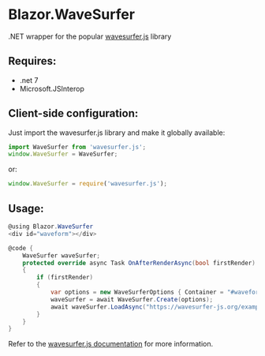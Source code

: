 # Blazor.WaveSurfer
.NET wrapper for the popular [wavesurfer.js](https://wavesurfer-js.org/docs/) library

## Requires:
- .net 7
- Microsoft.JSInterop

## Client-side configuration:
Just import the wavesurfer.js library and make it globally available:
```js
import WaveSurfer from 'wavesurfer.js';
window.WaveSurfer = WaveSurfer;
```

or:

```js
window.WaveSurfer = require('wavesurfer.js');
```

## Usage:
```csharp
@using Blazor.WaveSurfer
<div id="waveform"></div>

@code {
    WaveSurfer waveSurfer;
    protected override async Task OnAfterRenderAsync(bool firstRender)
    {
        if (firstRender)
        {
            var options = new WaveSurferOptions { Container = "#waveform" /* your other options here */ }; 
            waveSurfer = await WaveSurfer.Create(options);
            await waveSurfer.LoadAsync("https://wavesurfer-js.org/example/split-channels/stereo.mp3");
        }
    }
}
```
Refer to the [wavesurfer.js documentation](https://wavesurfer-js.org/docs/) for more information.